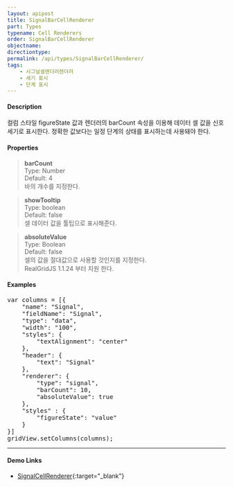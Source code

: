 ```yaml
---
layout: apipost
title: SignalBarCellRenderer
part: Types
typename: Cell Renderers
order: SignalBarCellRenderer
objectname: 
directiontype: 
permalink: /api/types/SignalBarCellRenderer/
tags:
    - 시그널셀랜더러렌더러
    - 세기 표시
    - 단계 표시
---
```



#### Description

 컬럼 스타일 figureState 값과 렌더러의 barCount 속성을 이용해 데이터 셀 값을 신호 세기로 표시한다. 정확한 값보다는 일정 단계의 상태를 표시하는데 사용돼야 한다. 

#### Properties

> **barCount**  
> Type: Number  
> Default: 4  
> 바의 개수를 지정한다.

> **showTooltip**  
> Type: boolean  
> Default: false  
> 셀 데이터 값을 툴팁으로 표시해준다.   

> **absoluteValue**  
> Type: Boolean   
> Default: false     
> 셀의 값을 절대값으로 사용할 것인지를 지정한다.  
> RealGridJS 1.1.24 부터 지원 한다. 

#### Examples   

<pre class="prettyprint">
var columns = [{
    "name": "Signal",
    "fieldName": "Signal",
    "type": "data",
    "width": "100",
    "styles": {
        "textAlignment": "center"
    },
    "header": {
        "text": "Signal"
    },
    "renderer": {
	    "type": "signal",
	    "barCount": 10,
	    "absoluteValue": true
	},
    "styles" : {
        "figureState": "value"
    }
}]
gridView.setColumns(columns);
</pre>    

---

#### Demo Links

* [SignalCellRenderer](http://demo.realgrid.com/Renderer/SignalCellRenderer/){:target="_blank"}